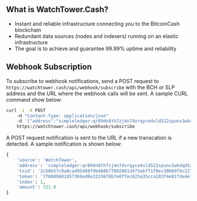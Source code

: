 ## What is WatchTower.Cash?

- Instant and reliable infrastructure connecting you to the BitcoinCash blockchain
- Redundant data sources (nodes and indexers) running on an elastic infrastructure
- The goal is to achieve and guarantee 99.99% uptime and reliability

## Webhook Subscription

To subscribe to webhook notifications, send a POST request to `https://watchtower.cash/api/webhook/subscribe` with the BCH or SLP address and the URL where the webhook calls will be sent. A sample CURL command show below:
```bash
curl -i -X POST 
    -H "Content-Type: application/json" 
    -d '{"address":"simpleledger:qr89dn8th7zj4n74vrqyce4vld522spunv3wkdqd5z", "web_url": "https://0f27bf32c670.ngrok.io"}' 
    https://watchtower.cash/api/webhook/subscribe
```

A POST request notification is sent to the URL if a new transcation is detected. A sample notification is shown below:
```python
{
    'source': 'WatchTower',
    'address': 'simpleledger:qr89dn8th7zj4n74vrqyce4vld522spunv3wkdqd5z',
    'txid': '2cb0b57c9a8cad95d08f9b408b77802961d473abf71f0ec30669f9c2272f3d82',
    'token': '7f8889682d57369ed0e32336f8b7e0ffec625a35cca183f4e81fde4e71a538a1',
    'index': 1,
    'amount': 321.0
}
```
